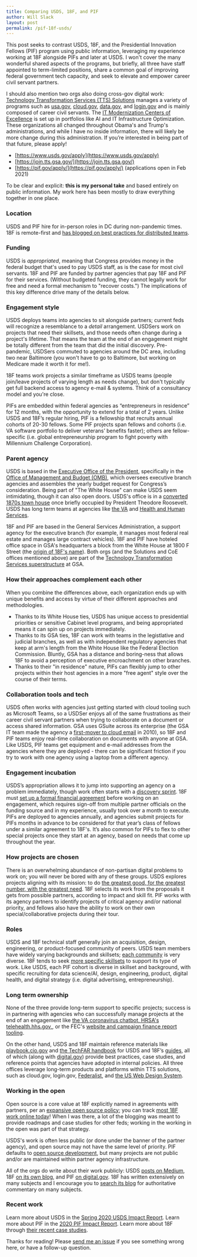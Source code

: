 ```yaml
---
title: Comparing USDS, 18F, and PIF
author: Will Slack
layout: post
permalink: /pif-18f-usds/
---
```


This post seeks to contrast USDS, 18F, and the Presidential Innovation Fellows (PIF) program using public information, leveraging my experience working at 18F alongside PIFs and later at USDS. I won't cover the many wonderful shared aspects of the programs, but briefly, all three have staff appointed to term-limited positions, share a common goal of improving federal government tech capacity, and seek to elevate and empower career civil servant partners.

I should also mention two orgs also doing cross-gov digital work: [Technology Transformation Services (TTS) Solutions](https://www.gsa.gov/about-us/organization/federal-acquisition-service/technology-transformation-services/tts-solutions) manages a variety of programs such as [usa.gov](https://usa.gov), [cloud.gov](https://cloud.gov), [data.gov](https://data.gov), and [login.gov](https://login.gov) and is mainly composed of career civil servants. The [IT Modernization Centers of Excellence](https://coe.gsa.gov/) is set up in portfolios like AI and IT Infrastructure Optimization. These organizations all changed throughout Obama's and Trump's administrations, and while I have no inside information, there will likely be more change during this administration. If you’re interested in being part of that future, please apply! 

- [https://www.usds.gov/apply](https://www.usds.gov/apply)
- [https://join.tts.gsa.gov/](https://join.tts.gsa.gov/)
- [https://pif.gov/apply/](https://pif.gov/apply/) (applications open in Feb 2021)

To be clear and explicit: **this is my personal take** and based entirely on public information. My work here has been mostly to draw everything together in one place.

### Location

USDS and PIF hire for in-person roles in DC during non-pandemic times. 18F is remote-first and [has blogged on best practices for distributed teams](https://18f.gsa.gov/2015/10/15/best-practices-for-distributed-teams/).

### Funding

USDS is *appropriated*, meaning that Congress provides money in the federal budget that's used to pay USDS staff, as is the case for most civil servants. 18F and PIF are funded by partner agencies that pay 18F and PIF for their services. (Without budgeted funding, they cannot legally work for free and need a formal mechanism to "recover costs.") The implications of this key difference drive many of the details below.

### Engagement style

USDS deploys teams into agencies to sit alongside partners; current feds will recognize a resemblance to a *detail* arrangement. USDSers work on projects that need their skillsets, and those needs often change during a project's lifetime. That means the team at the end of an engagement might be totally different from the team that did the initial discovery. Pre-pandemic, USDSers commuted to agencies around the DC area, including two near Baltimore (you won't have to go to Baltimore, but working on Medicare made it worth it for me!).

18F teams work projects a similar timeframe as USDS teams (people join/leave projects of varying length as needs change), but don't typically get full backend access to agency e-mail & systems. Think of a consultancy model and you're close.

PIFs are embedded within federal agencies as “entrepreneurs in residence” for 12 months, with the opportunity to extend for a total of 2 years. Unlike USDS and 18F’s regular hiring, PIF is a fellowship that recruits annual cohorts of 20-30 fellows. Some PIF projects span fellows and cohorts (i.e. VA software portfolio to deliver veterans’ benefits faster); others are fellow-specific (i.e. global entrepreneurship program to fight poverty with Millennium Challenge Corporation).

### Parent agency

USDS is based in the [Executive Office of the President](https://www.whitehouse.gov/administration/executive-office-of-the-president/), specifically in the [Office of Management and Budget (OMB)](https://www.whitehouse.gov/omb/), which oversees executive branch agencies and assembles the yearly budget request for Congress’s consideration. Being part of "The White House" can make USDS seem intimidating, though it can also open doors. USDS's office is in a [converted 1870s town house](https://www.federaltimes.com/it-networks/2018/07/25/inside-the-agency-where-you-wish-you-worked/) once briefly occupied by President Theodore Roosevelt. USDS has long term teams at agencies like [the VA](http://department-of-veterans-affairs.github.io/dsva/) and [Health and Human Services](https://servicetoamericamedals.org/honorees/shannon-sartin-and-team/).

18F and PIF are based in the General Services Administration, a support agency for the executive branch (for example, it manages most federal real estate and manages large contract vehicles). 18F and PIF have hoteled office space in GSA's headquarters a block from the White House at 1800 F Street (the [origin of 18F's name](https://18f.gsa.gov/about/#history-and-funding)). Both orgs (and the Solutions and CoE offices mentioned above) are part of the [Technology Transformation Services superstructure](https://join.tts.gsa.gov/tts-offices/) at GSA.

### How their approaches complement each other

When you combine the differences above, each organization ends up with unique benefits and access by virtue of their different approaches and methodologies.

- Thanks to its White House ties, USDS has unique access to presidential priorities or sensitive Cabinet level programs, and being appropriated means it can spin up on projects immediately.
- Thanks to its GSA ties, 18F can work with teams in the legistlative and judicial branches, as well as with independent regulatory agencies that keep at arm's length from the White House like the Federal Election Commission. Bluntly, GSA has a distance and boring-ness that allows 18F to avoid a perception of executive encroachment on other branches.
- Thanks to their "in residence" nature, PIFs can flexibly jump to other projects within their host agencies in a more "free agent" style over the course of their terms.

### Collaboration tools and tech

USDS often works with agencies just getting started with cloud tooling such as Microsoft Teams, so a USDSer enjoys all of the same frustrations as their career civil servant partners when trying to collaborate on a document or access shared information. GSA uses GSuite across its enterprise (the GSA IT team made the agency a [first-mover to cloud email](https://www.gsa.gov/about-us/newsroom/news-releases/gsa-becomes-first-federal-agency-to-move-email-to-the-cloud-agencywide) in 2010), so 18F and PIF teams enjoy real-time collaboration on documents with anyone at GSA. Like USDS, PIF teams get equipment and e-mail addresses from the agencies where they are deployed - there can be significant friction if you try to work with one agency using a laptop from a different agency.

### Engagement incubation

USDS’s appropriation allows it to jump into supporting an agency on a problem immediately, though work often starts with a [discovery sprint](https://www.linkedin.com/pulse/government-discovery-sprint-playbook-how-lessons-learned-kathy-pham/). 18F must [set up a formal financial agreement](https://18f.gsa.gov/how-we-work/) before working on an engagement, which requires sign-off from multiple partner officials on the funding source and in my experience, usually took over a month to execute. PIFs are deployed to agencies annually, and agencies submit projects for PIFs months in advance to be considered for that year’s class of fellows under a similar agreement to 18F's. It’s also common for PIFs to flex to other special projects once they start at an agency, based on needs that come up throughout the year.

### How projects are chosen

There is an overwhelming abundance of non-partisan digital problems to work on; you will never be bored with any of these groups. USDS explores projects aligning with its mission: to do [the greatest good, for the greatest number, with the greatest need](https://www.usds.gov/mission). 18F selects its work from the proposals it gets from possible partners, according to impact and skill fit. PIF works with its agency partners to identify projects of critical agency and/or national priority, and fellows also have the ability to work on their own special/collaborative projects during their tour.

### Roles

USDS and 18F technical staff generally join an acquisition, design, engineering, or product-focused community of peers. USDS team members have widely varying backgrounds and skillsets; [each community](https://www.usds.gov/how-we-work) is very diverse. 18F tends to seek [more specific skillsets](https://join.tts.gsa.gov/join/consulting-software-engineer/) to support its type of work. Like USDS, each PIF cohort is diverse in skillset and background, with specific recruiting for data science/AI, design, engineering, product, digital health, and digital strategy (i.e. digital advertising, entrepreneurship).

### Long term ownership

None of the three provide long-term support to specific projects; success is in partnering with agencies who can successfully manage projects at the end of an engagement like [the VA coronavirus chatbot, HRSA's telehealth.hhs.gov,](https://digital.gov/2020/10/16/product-lessons-from-the-front-lines-of-covid-19-civic-tech-response/), or the FEC's [website and campaign finance report tooling](https://18f.gsa.gov/2017/05/30/the-new-fec/).

On the other hand, USDS and 18F maintain reference materials like [playbook.cio.gov](playbook.cio.gov) and [the TechFAR handbook](http://playbook.cio.gov/techfar/) for USDS and 18F’s [guides](https://18f.gsa.gov/guides/), all of which (along with [digital.gov](https://digital.gov/resources/)) provide best practices, case studies, and reference points that agencies have adopted in internal policies. All three offices leverage long-term products and platforms within TTS solutions, such as cloud.gov, login.gov, [Federalist](https://federalist.18f.gov/), and [the US Web Design System](https://designsystem.digital.gov/). 

### Working in the open
 
Open source is a core value at 18F explicitly named in agreements with partners, per an [expansive open source policy](https://github.com/18F/open-source-policy/blob/master/policy.md); you can track [most 18F work online today](https://github.com/18F)! When I was there, a lot of the blogging was meant to provide roadmaps and case studies for other feds; working in the working in the open was part of that strategy.

USDS's work is often less public (or done under the banner of the partner agency), and open source may not have the same level of priority. PIF defaults to [open source development]((http://github.com/presidential-innovation-fellows)), but many projects are not public and/or are maintained within partner agency infrastructure.

All of the orgs do write about their work publicly: USDS [posts on Medium](https://usdigitalservice.medium.com/), 18F [on its own blog](https://18f.gsa.gov/blog/), and PIF [on digital.gov](https://digital.gov/topics/pif/). 18F has written extensively on many subjects and I encourage you to [search its blog](https://search.usa.gov/search/docs?utf8=%E2%9C%93&affiliate=18f-site&sort_by=&dc=8925&query=devops) for authoritative commentary on many subjects.

### Recent work

Learn more about USDS in the [Spring 2020 USDS Impact Report](https://www.usds.gov/resources/USDS-Impact-Report-2020.pdf). Learn more about PIF in the [2020 PIF Impact Report](https://pif.gov/impact). Learn more about 18F through [their recent case studies](https://18f.gsa.gov/what-we-deliver/).

Thanks for reading! Please [send me an issue](https://github.com/wslack/wslack.github.io/issues) if you see something wrong here, or have a follow-up question.
